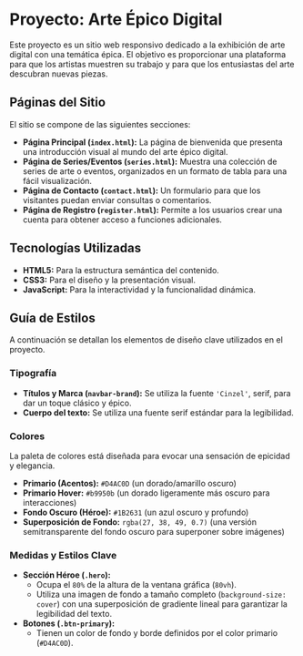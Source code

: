 # Proyecto: Arte Épico Digital

Este proyecto es un sitio web responsivo dedicado a la exhibición de arte digital con una temática épica. El objetivo es proporcionar una plataforma para que los artistas muestren su trabajo y para que los entusiastas del arte descubran nuevas piezas.

## Páginas del Sitio

El sitio se compone de las siguientes secciones:

- **Página Principal (`index.html`):** La página de bienvenida que presenta una introducción visual al mundo del arte épico digital.
- **Página de Series/Eventos (`series.html`):** Muestra una colección de series de arte o eventos, organizados en un formato de tabla para una fácil visualización.
- **Página de Contacto (`contact.html`):** Un formulario para que los visitantes puedan enviar consultas o comentarios.
- **Página de Registro (`register.html`):** Permite a los usuarios crear una cuenta para obtener acceso a funciones adicionales.

## Tecnologías Utilizadas

- **HTML5:** Para la estructura semántica del contenido.
- **CSS3:** Para el diseño y la presentación visual.
- **JavaScript:** Para la interactividad y la funcionalidad dinámica.

## Guía de Estilos

A continuación se detallan los elementos de diseño clave utilizados en el proyecto.

### Tipografía

- **Títulos y Marca (`navbar-brand`):** Se utiliza la fuente `'Cinzel'`, serif, para dar un toque clásico y épico.
- **Cuerpo del texto:** Se utiliza una fuente serif estándar para la legibilidad.

### Colores

La paleta de colores está diseñada para evocar una sensación de epicidad y elegancia.

- **Primario (Acentos):** `#D4AC0D` (un dorado/amarillo oscuro)
- **Primario Hover:** `#b9950b` (un dorado ligeramente más oscuro para interacciones)
- **Fondo Oscuro (Héroe):** `#1B2631` (un azul oscuro y profundo)
- **Superposición de Fondo:** `rgba(27, 38, 49, 0.7)` (una versión semitransparente del fondo oscuro para superponer sobre imágenes)

### Medidas y Estilos Clave

- **Sección Héroe (`.hero`):**
    - Ocupa el `80%` de la altura de la ventana gráfica (`80vh`).
    - Utiliza una imagen de fondo a tamaño completo (`background-size: cover`) con una superposición de gradiente lineal para garantizar la legibilidad del texto.
- **Botones (`.btn-primary`):**
    - Tienen un color de fondo y borde definidos por el color primario (`#D4AC0D`).
